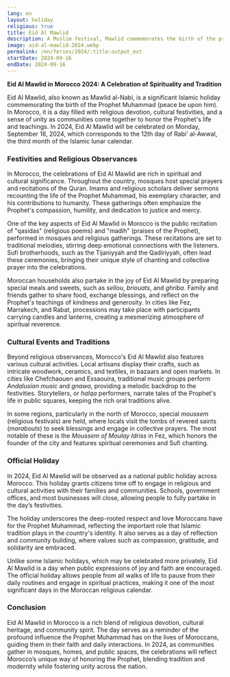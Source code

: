 ```yaml
---
lang: en
layout: holiday
religious: true
title: Eid Al Mawlid
description: A Muslim festival, Mawlid commemorates the birth of the prophet Mohamed.
image: aid-al-mawlid-2024.webp
permalink: /en/feries/2024/:title:output_ext
startDate: 2024-09-16
endDate: 2024-09-16
---
```

**Eid Al Mawlid in Morocco 2024: A Celebration of Spirituality and Tradition**

Eid Al Mawlid, also known as Mawlid al-Nabi, is a significant Islamic holiday commemorating the birth of the Prophet Muhammad (peace be upon him). In Morocco, it is a day filled with religious devotion, cultural festivities, and a sense of unity as communities come together to honor the Prophet's life and teachings. In 2024, Eid Al Mawlid will be celebrated on Monday, September 16, 2024, which corresponds to the 12th day of Rabi' al-Awwal, the third month of the Islamic lunar calendar.

### Festivities and Religious Observances

In Morocco, the celebrations of Eid Al Mawlid are rich in spiritual and cultural significance. Throughout the country, mosques host special prayers and recitations of the Quran. Imams and religious scholars deliver sermons recounting the life of the Prophet Muhammad, his exemplary character, and his contributions to humanity. These gatherings often emphasize the Prophet's compassion, humility, and dedication to justice and mercy.

One of the key aspects of Eid Al Mawlid in Morocco is the public recitation of "qasidas" (religious poems) and "madih" (praises of the Prophet), performed in mosques and religious gatherings. These recitations are set to traditional melodies, stirring deep emotional connections with the listeners. Sufi brotherhoods, such as the Tijaniyyah and the Qadiriyyah, often lead these ceremonies, bringing their unique style of chanting and collective prayer into the celebrations.

Moroccan households also partake in the joy of Eid Al Mawlid by preparing special meals and sweets, such as *sellou*, *briouats*, and *ghriba*. Family and friends gather to share food, exchange blessings, and reflect on the Prophet's teachings of kindness and generosity. In cities like Fez, Marrakech, and Rabat, processions may take place with participants carrying candles and lanterns, creating a mesmerizing atmosphere of spiritual reverence.

### Cultural Events and Traditions

Beyond religious observances, Morocco's Eid Al Mawlid also features various cultural activities. Local artisans display their crafts, such as intricate woodwork, ceramics, and textiles, in bazaars and open markets. In cities like Chefchaouen and Essaouira, traditional music groups perform *Andalusian music* and *gnawa*, providing a melodic backdrop to the festivities. Storytellers, or *halqa* performers, narrate tales of the Prophet's life in public squares, keeping the rich oral traditions alive.

In some regions, particularly in the north of Morocco, special *moussem* (religious festivals) are held, where locals visit the tombs of revered saints (*marabouts*) to seek blessings and engage in collective prayers. The most notable of these is the *Moussem of Moulay Idriss* in Fez, which honors the founder of the city and features spiritual ceremonies and Sufi chanting.

### Official Holiday

In 2024, Eid Al Mawlid will be observed as a national public holiday across Morocco. This holiday grants citizens time off to engage in religious and cultural activities with their families and communities. Schools, government offices, and most businesses will close, allowing people to fully partake in the day’s festivities. 

The holiday underscores the deep-rooted respect and love Moroccans have for the Prophet Muhammad, reflecting the important role that Islamic tradition plays in the country's identity. It also serves as a day of reflection and community building, where values such as compassion, gratitude, and solidarity are embraced.

Unlike some Islamic holidays, which may be celebrated more privately, Eid Al Mawlid is a day when public expressions of joy and faith are encouraged. The official holiday allows people from all walks of life to pause from their daily routines and engage in spiritual practices, making it one of the most significant days in the Moroccan religious calendar.

### Conclusion

Eid Al Mawlid in Morocco is a rich blend of religious devotion, cultural heritage, and community spirit. The day serves as a reminder of the profound influence the Prophet Muhammad has on the lives of Moroccans, guiding them in their faith and daily interactions. In 2024, as communities gather in mosques, homes, and public spaces, the celebrations will reflect Morocco’s unique way of honoring the Prophet, blending tradition and modernity while fostering unity across the nation.